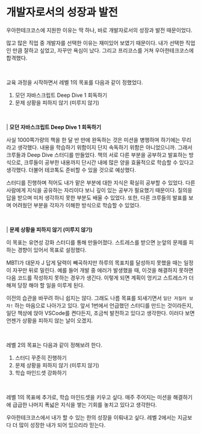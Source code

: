 # 개발자로서의 성장과 발전

우아한테크코스에 지원한 이유는 딱 하나, 바로 개발자로서의 성장과 발전 때문이었다.

많고 많은 직업 중 개발자를 선택한 이유는 재미있어 보였기 때문이다. 내가 선택한 직업인 만큼 잘하고 싶었고, 자꾸만 욕심이 났다. 그리고 프리코스를 거쳐 우아한테크코스에 합격했다.

<br/>


교육 과정을 시작하면서 레벨 1의 목표를 다음과 같이 정했었다.

1. 모던 자바스크립트 Deep Dive 1 회독하기
2. 문제 상황을 피하지 않기 (미루지 않기)

<br/>

| **모던 자바스크립트 Deep Dive 1 회독하기**

사실 1000쪽가량의 책을 한 달 반 만에 완독하는 것은 미션을 병행하며 하기에는 무리라고 생각했다. 내용을 학습하기 위함이지 단지 속독하기 위함은 아니었으니까. 그래서 크루들과 Deep Dive 스터디를 만들었다. 책의 서로 다른 부분을 공부하고 발표하는 방식으로, 크루들이 공부한 내용까지 단시간 내에 많은 양을 효율적으로 학습할 수 있다고 생각했다. 더불어 테코톡도 준비할 수 있을 것으로 예상했다.

스터디를 진행하며 적어도 내가 맡은 부분에 대한 지식은 확실히 공부할 수 있었다. 다른 사람에게 지식을 공유하는 자리이다 보니 깊이 있는 공부가 필요했기 때문이다. 질의응답을 받으며 미처 생각하지 못한 부분도 배울 수 있었다. 또한, 다른 크루들의 발표를 보며 어려웠던 부분을 각자가 이해한 방식으로 학습할 수 있었다.

<br/>

| **문제 상황을 피하지 않기 (미루지 않기)**

이 목표는 유연성 강화 스터디를 통해 만들어졌다. 스트레스를 받으면 눈앞의 문제를 피하는 경향이 있어서 목표로 설정했다.

MBTI가 대문자 J 답게 달력이 빼곡하지만 하루의 목표치를 달성하지 못했을 때는 일정이 자꾸만 뒤로 밀린다. 예를 들어 개발 중 에러가 발생했을 때, 이것을 해결하지 못하면 다음 코드를 작성하지 못하는 경우가 생긴다. 이렇게 되면 계획이 엉키고 스트레스가 더해져 당장 해야 할 일을 미루게 된다.

이전의 습관을 바꾸려 하니 쉽지는 않다. 그래도 나름 목표를 되새기면서 `일단 저질러 보자!` 하는 마음으로 나아가고 있다. 앞서 1번에서 언급했던 스터디를 만드는 것이라든지, 일단 책상에 앉아 VSCode를 켠다든지, 조금씩 발전하고 있다고 생각한다. 이러다 보면 언젠가 상황을 피하지 않는 날이 오겠지.

<br/>

레벨 2의 목표는 다음과 같이 정해보려 한다.

1. 스터디 꾸준히 진행하기
2. 문제 상황을 피하지 않기 (미루지 않기)
3. 학습 마인드셋 강화하기

<br/>

레벨 1의 목표에 추가로, 학습 마인드셋을 키우고 싶다. 매주 주어지는 미션을 해결하기에 급급한 나머지 폭넓은 지식을 쌓는 기회를 놓치고 있다고 생각한다. 

우아한테크코스에서 내가 할 수 있는 한의 성장을 이뤄내고 싶다. 레벨 2에서는 지금보다 더 많이 성장한 내가 되어 있으리라 믿는다.
